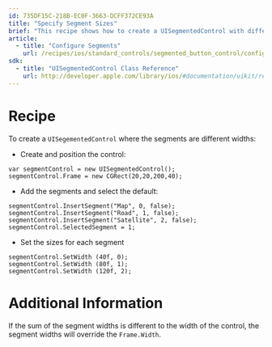 ```yaml
---
id: 735DF15C-218B-EC0F-3663-DCFF372CE93A
title: "Specify Segment Sizes"
brief: "This recipe shows how to create a UISegmentedControl with different sized segments."
article:
  - title: "Configure Segments" 
    url: /recipes/ios/standard_controls/segmented_button_control/configure_segments_(uisegmentedcontrol)
sdk:
  - title: "UISegmentedControl Class Reference" 
    url: http://developer.apple.com/library/ios/#documentation/uikit/reference/UISegmentedControl_Class/Reference/UISegmentedControl.html
---
```


<a name="Recipe" class="injected"></a>


# Recipe

To create a `UISegementedControl` where the segments are different widths:

-  Create and position the control:


```
var segmentControl = new UISegmentedControl();
segmentControl.Frame = new CGRect(20,20,200,40);
```

-  Add the segments and select the default:


```
segmentControl.InsertSegment("Map", 0, false);
segmentControl.InsertSegment("Road", 1, false);
segmentControl.InsertSegment("Satellite", 2, false);
segmentControl.SelectedSegment = 1;
```

-  Set the sizes for each segment


```
segmentControl.SetWidth (40f, 0);
segmentControl.SetWidth (80f, 1);
segmentControl.SetWidth (120f, 2);
```

 <a name="Additional_Information" class="injected"></a>


# Additional Information

If the sum of the segment widths is different to the width of the control,
the segment widths will override the `Frame.Width`.

